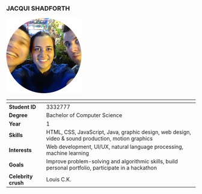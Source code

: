 ### JACQUI SHADFORTH

<img src="../images/shadforth_jacqueline.png" width="200px" height="200px">

| []() | []() |
|---|---|
| __Student ID__ | 3332777 |
| __Degree__ | Bachelor of Computer Science |
| __Year__ | 1 |
| __Skills__ | HTML, CSS, JavaScript, Java, graphic design, web design, video & sound production, motion graphics |
| __Interests__ | Web development, UI/UX, natural language processing, machine learning |
| __Goals__ | Improve problem-solving and algorithmic skills, build personal portfolio, participate in a hackathon |
| __Celebrity crush__ | Louis C.K. |
